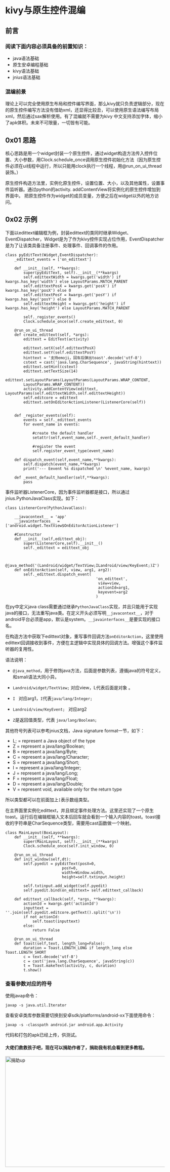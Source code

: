 # kivy与原生控件混编

## 前言

### 阅读下面内容必须具备的前置知识： 
 
- java语法基础
- 原生安卓编程基础
- kivy语法基础
- jnius语法基础

### 混编前景

理论上可以完全使用原生布局和控件编写界面，那么kivy就只负责逻辑部分，现在的原生控件编写方法没有借助xml，还显得比较丑，可以使用原生语法编写布局xml，然后通过sax解析使用。有了混编就不需要为kivy 中文支持添加字体，缩小了apk体积。未来不可限量，一切皆有可能。


## 0x01 思路

核心思路是用一个widget封装一个原生控件，通过widget构造方法传入控件位置、大小参数，用Clock.schedule_once调用原生控件初始化方法（因为原生控件必须在ui线程中运行，所以只能用clock执行一个线程，用@run_on_ui_thread装饰。）

原生控件构造方法里，实例化原生控件，设置位置、大小，以及其他属性，设置事件监听器。通过python的activity. addContentView将实例化的原生控件增加到界面中。
把原生控件作为widget的成员变量，方便之后在widget以外的地方访问。


## 0x02 示例

下面以edittext编辑框为例，封装edittext的类同时继承Widget、EventDispatcher，Widget是为了作为kivy控件实现占位作用，EventDispatcher是为了让该类具备注册事件、处理事件、回调事件的作用。

```
class pyEditText(Widget,EventDispatcher):  
    _edittext_events = ['on_edittext']
                 
    def __init__(self, **kwargs):                        
        super(pyEditText, self).__init__(**kwargs)
        self.edittextWidth = kwargs.get('width') if kwargs.has_key('width') else LayoutParams.MATCH_PARENT
        self.edittextPosX = kwargs.get('posX') if kwargs.has_key('posX') else 0 
        self.edittextPosY = kwargs.get('posY') if kwargs.has_key('posY') else 0
        self.edittextHeight = kwargs.get('height') if kwargs.has_key('height') else LayoutParams.MATCH_PARENT               
        
        self._register_events()
        Clock.schedule_once(self.create_edittext, 0)
    
    @run_on_ui_thread                      
    def create_edittext(self, *args):    
        edittext = EditText(activity)
       
        edittext.setX(self.edittextPosX)
        edittext.setY(self.edittextPosY)
        hinttext = '支持emoji，回车后弹出toast'.decode('utf-8')
        cstext = cast('java.lang.CharSequence', javaString(hinttext))
        edittext.setHint(cstext)
        edittext.setTextSize(14)
        edittext.setLayoutParams(LayoutParams(LayoutParams.WRAP_CONTENT,
        LayoutParams.WRAP_CONTENT))
        activity.addContentView(edittext, LayoutParams(self.edittextWidth,self.edittextHeight))         
        self.editcore = edittext
        edittext.setOnEditorActionListener(ListenerCore(self))
      
        
    def _register_events(self):
        events = self._edittext_events
        for event_name in events:

            #create the default handler
            setattr(self,event_name,self._event_default_handler)
            
            #register the event 
            self.register_event_type(event_name)    
    
    def dispatch_event(self,event_name,**kwargs):
        self.dispatch(event_name,**kwargs)
        print('--- Eevent %s dispatched \n' %event_name, kwargs)

    def _event_default_handler(self,**kwargs):
        pass
```

事件监听器ListenerCore，因为事件监听器都是接口，所以通过jnius.PythonJavaClass实现。如下：

```
class ListenerCore(PythonJavaClass):

    __javacontext__ = 'app'
    __javainterfaces__ = ['android.widget.TextView$OnEditorActionListener']
 
    #Constructor 
    def __init__(self,edittext_obj):
        super(ListenerCore,self).__init__()
        self._edittext = edittext_obj
                

    @java_method('(Landroid/widget/TextView;ILandroid/view/KeyEvent;)Z')
    def onEditorAction(self, view, arg1, arg2):
        self._edittext.dispatch_event(
                                        'on_edittext',
                                         view=view,
                                         actionId=arg1,
                                         keyevent=arg2
                                        )
```

在py中定义java class需要通过继承`PythonJavaClass`实现，并且只能用于实现java的接口，无法重写java类。在定义开头必须写明`__javacontext__`，对于android平台必须是app，默认是system。`__javainterfaces__`是要实现的接口名。

在构造方法中获取下edittext对象，重写事件回调方法`onEditorAction`，这里使用edittext回调接收到事件，方便在主逻辑中实现具体的回调方法。增强这个事件监听器的复用性。

语法说明：

- `@java_method`，用于修饰java方法，后面是参数列表，遵循java的符号定义，和smali语法大同小异。

- `Landroid/widget/TextView;` 对应view，L代表后面是对象
。
- `I `  对应arg1，`I`代表`java/lang/Integer;`

- `Landroid/view/KeyEvent; ` 对应arg2

- `Z`是返回值类型，代表 `java/lang/Boolean;`

其他符号列表可以参考jnius文档，Java signature format一节，如下：

- L<java class>; = represent a Java object of the type <java class>
- Z = represent a java/lang/Boolean;
- B = represent a java/lang/Byte;
- C = represent a java/lang/Character;
- S = represent a java/lang/Short;
- I = represent a java/lang/Integer;
- J = represent a java/lang/Long;
- F = represent a java/lang/Float;
- D = represent a java/lang/Double;
- V = represent void, available only for the return type

所以类型都可以在前面加上`[`表示数组类型。


在主界面里实例化edittext，并且绑定事件处理方法。这里还实现了一个原生toast。运行后在编辑框输入文本后回车就会看到一个输入内容的toast。toast接收的字符串是CharSequence类型，需要用cast函数做一个映射。

```
class MainLayout(BoxLayout):
    def __init__(self, **kwargs):                         
        super(MainLayout, self).__init__(**kwargs)     
        Clock.schedule_once(self.init_window, 0)
 
    @run_on_ui_thread
    def init_window(self,dt):
        self.pyedit = pyEditText(posX=0,
                         posY=0,
                         width=Window.width,
                         height=self.txtinput.height)
    
        self.txtinput.add_widget(self.pyedit)
        self.pyedit.bind(on_edittext= self.edittext_callback)   

    def edittext_callback(self, *args, **kwargs):
        actionId = kwargs.get('actionId')
        inputtext = ''.join(self.pyedit.editcore.getText().split('\n'))
        if not actionId:
            self.toast(inputtext)
        else:
            return False

    @run_on_ui_thread
    def toast(self,text, length_long=False):
        duration = Toast.LENGTH_LONG if length_long else Toast.LENGTH_SHORT
        c = text.decode('utf-8')
        c = cast('java.lang.CharSequence', javaString(c))
        t = Toast.makeText(activity, c, duration)
        t.show()
```

### 查看参数对应的符号

使用javap命令：

```
javap -s java.util.Iterator
```

查看安卓类库参数需要切换到安卓sdk/platforms/android-xx下面使用命令：

```
javap -s -classpath android.jar android.app.Activity
```


代码和打包的apk已经上传，供测试。

#### **大佬们救救孩子吧，现在可以捐助作者了，捐助我有机会看到更多教程。**

<img src="https://i.imgur.com/94DkJbs.jpg" width = "600" height = "350" alt="捐助up" align=center />